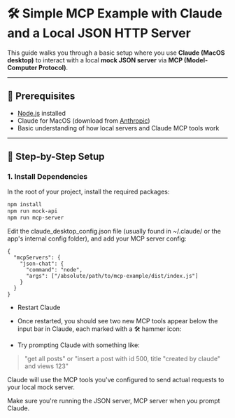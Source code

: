 # 🛠️ Simple MCP Example with Claude and a Local JSON HTTP Server

This guide walks you through a basic setup where you use **Claude (MacOS desktop)** to interact with a local **mock JSON server** via **MCP (Model-Computer Protocol)**.

---

## 🧰 Prerequisites

- [Node.js](https://nodejs.org/en) installed
- Claude for MacOS (download from [Anthropic](https://www.anthropic.com/index/claude))
- Basic understanding of how local servers and Claude MCP tools work

---

## 🚀 Step-by-Step Setup

### 1. Install Dependencies
In the root of your project, install the required packages:

```bash
npm install
npm run mock-api
npm run mcp-server
````
Edit the claude_desktop_config.json file (usually found in ~/.claude/ or the app's internal config folder), and add your MCP server config:
```
{
  "mcpServers": {
    "json-chat": {
      "command": "node",
      "args": ["/absolute/path/to/mcp-example/dist/index.js"]
    }
  }
}
```

* Restart Claude
* Once restarted, you should see two new MCP tools appear below the input bar in Claude, each marked with a 🛠️ hammer icon:

* Try prompting Claude with something like:
> "get all posts"
or
> "insert a post with id 500, title "created by claude" and views 123"

Claude will use the MCP tools you've configured to send actual requests to your local mock server.

Make sure you're running the JSON server, MCP server when you prompt Claude.
